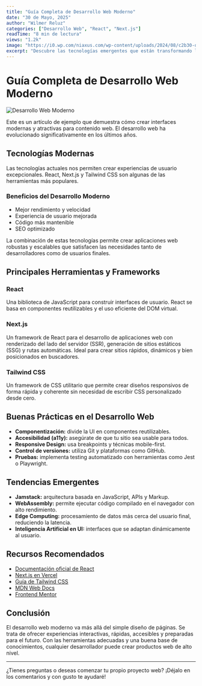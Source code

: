 ```yaml
---
title: "Guía Completa de Desarrollo Web Moderno"
date: "30 de Mayo, 2025"
author: "Wilmer Reluz"
categories: ["Desarrollo Web", "React", "Next.js"]
readTime: "8 min de lectura"
views: "1.2k"
image: "https://i0.wp.com/niaxus.com/wp-content/uploads/2024/08/c2b30-desarrollo-web-a-medida.webp"
excerpt: "Descubre las tecnologías emergentes que están transformando la industria del desarrollo web y cómo prepararte para el futuro."
---
```


# Guía Completa de Desarrollo Web Moderno

![Desarrollo Web Moderno](https://i0.wp.com/niaxus.com/wp-content/uploads/2024/08/c2b30-desarrollo-web-a-medida.webp)

Este es un artículo de ejemplo que demuestra cómo crear interfaces modernas y atractivas para contenido web. El desarrollo web ha evolucionado significativamente en los últimos años.

## Tecnologías Modernas

Las tecnologías actuales nos permiten crear experiencias de usuario excepcionales. React, Next.js y Tailwind CSS son algunas de las herramientas más populares.

### Beneficios del Desarrollo Moderno

- Mejor rendimiento y velocidad
- Experiencia de usuario mejorada
- Código más mantenible
- SEO optimizado

La combinación de estas tecnologías permite crear aplicaciones web robustas y escalables que satisfacen las necesidades tanto de desarrolladores como de usuarios finales.

## Principales Herramientas y Frameworks

### React

Una biblioteca de JavaScript para construir interfaces de usuario. React se basa en componentes reutilizables y el uso eficiente del DOM virtual.

### Next.js

Un framework de React para el desarrollo de aplicaciones web con renderizado del lado del servidor (SSR), generación de sitios estáticos (SSG) y rutas automáticas. Ideal para crear sitios rápidos, dinámicos y bien posicionados en buscadores.

### Tailwind CSS

Un framework de CSS utilitario que permite crear diseños responsivos de forma rápida y coherente sin necesidad de escribir CSS personalizado desde cero.

## Buenas Prácticas en el Desarrollo Web

- **Componentización:** divide la UI en componentes reutilizables.
- **Accesibilidad (a11y):** asegúrate de que tu sitio sea usable para todos.
- **Responsive Design:** usa breakpoints y técnicas mobile-first.
- **Control de versiones:** utiliza Git y plataformas como GitHub.
- **Pruebas:** implementa testing automatizado con herramientas como Jest o Playwright.

## Tendencias Emergentes

- **Jamstack:** arquitectura basada en JavaScript, APIs y Markup.
- **WebAssembly:** permite ejecutar código compilado en el navegador con alto rendimiento.
- **Edge Computing:** procesamiento de datos más cerca del usuario final, reduciendo la latencia.
- **Inteligencia Artificial en UI:** interfaces que se adaptan dinámicamente al usuario.

## Recursos Recomendados

- [Documentación oficial de React](https://reactjs.org)
- [Next.js en Vercel](https://nextjs.org)
- [Guía de Tailwind CSS](https://tailwindcss.com)
- [MDN Web Docs](https://developer.mozilla.org/es/)
- [Frontend Mentor](https://www.frontendmentor.io)

## Conclusión

El desarrollo web moderno va más allá del simple diseño de páginas. Se trata de ofrecer experiencias interactivas, rápidas, accesibles y preparadas para el futuro. Con las herramientas adecuadas y una buena base de conocimientos, cualquier desarrollador puede crear productos web de alto nivel.

---

¿Tienes preguntas o deseas comenzar tu propio proyecto web? ¡Déjalo en los comentarios y con gusto te ayudaré!
